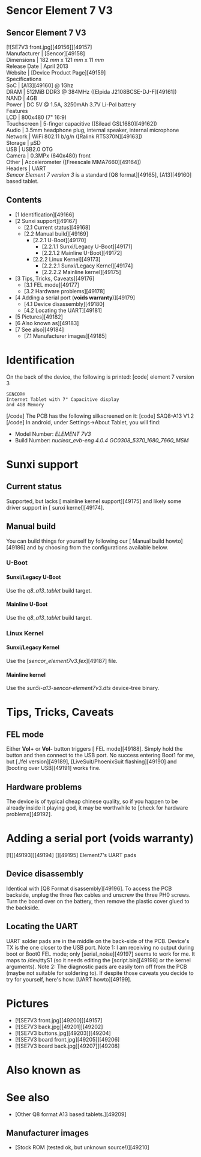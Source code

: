 # Sencor Element 7 V3
Sencor Element 7 V3  
---  
[![SE7V3 front.jpg][49156]][49157]  
Manufacturer |  [Sencor][49158]  
Dimensions |  182 _mm_ x 121 _mm_ x 11 _mm_  
Release Date |  April 2013   
Website |  [Device Product Page][49159]  
Specifications   
SoC |  [A13][49160] @ 1Ghz   
DRAM |  512MiB DDR3 @ 384MHz ([Elpida J2108BCSE-DJ-F][49161])   
NAND |  4GB   
Power |  DC 5V @ 1.5A, 3250mAh 3.7V Li-Pol battery   
Features   
LCD |  800x480 (7" 16:9)   
Touchscreen |  5-finger capacitive ([Silead GSL1680][49162])   
Audio |  3.5mm headphone plug, internal speaker, internal microphone   
Network |  WiFi 802.11 b/g/n ([Ralink RT5370N][49163])   
Storage |  µSD   
USB |  USB2.0 OTG   
Camera |  0.3MPx (640x480) front   
Other |  Accelerometer ([Freescale MMA7660][49164])   
Headers |  UART   
_Sencor Element 7 version 3_ is a standard [Q8 format][49165], [A13][49160] based tablet. 
## Contents
  * [1 Identification][49166]
  * [2 Sunxi support][49167]
    * [2.1 Current status][49168]
    * [2.2 Manual build][49169]
      * [2.2.1 U-Boot][49170]
        * [2.2.1.1 Sunxi/Legacy U-Boot][49171]
        * [2.2.1.2 Mainline U-Boot][49172]
      * [2.2.2 Linux Kernel][49173]
        * [2.2.2.1 Sunxi/Legacy Kernel][49174]
        * [2.2.2.2 Mainline kernel][49175]
  * [3 Tips, Tricks, Caveats][49176]
    * [3.1 FEL mode][49177]
    * [3.2 Hardware problems][49178]
  * [4 Adding a serial port (**voids warranty**)][49179]
    * [4.1 Device disassembly][49180]
    * [4.2 Locating the UART][49181]
  * [5 Pictures][49182]
  * [6 Also known as][49183]
  * [7 See also][49184]
    * [7.1 Manufacturer images][49185]

# Identification
On the back of the device, the following is printed: 
[code] 
    element 7
    version 3
    
    SENCOR®
    Internet Tablet with 7" Capacitive display
    and 4GB Memory
[/code]
The PCB has the following silkscreened on it: 
[code] 
    SAQ8-A13 V1.2
[/code]
In android, under Settings->About Tablet, you will find: 
  * Model Number: _ELEMENT 7V3_
  * Build Number: _nuclear_evb-eng 4.0.4 GC0308_5370_1680_7660_MSM_

# Sunxi support
## Current status
Supported, but lacks [ mainline kernel support][49175] and likely some driver support in [ sunxi kernel][49174]. 
## Manual build
You can build things for yourself by following our [ Manual build howto][49186] and by choosing from the configurations available below. 
### U-Boot
#### Sunxi/Legacy U-Boot
Use the _q8_a13_tablet_ build target. 
#### Mainline U-Boot
Use the _q8_a13_tablet_ build target. 
### Linux Kernel
#### Sunxi/Legacy Kernel
Use the [_sencor_element7v3.fex_][49187] file. 
#### Mainline kernel
Use the _sun5i-a13-sencor-element7v3.dts_ device-tree binary.
# Tips, Tricks, Caveats
## FEL mode
Either **Vol+** or **Vol-** button triggers [ FEL mode][49188]. Simply hold the button and then connect to the USB port. 
No success entering Boot1 for me, but [./fel version][49189], [LiveSuit/PhoenixSuit flashing][49190] and [booting over USB][49191] works fine. 
## Hardware problems
The device is of typical cheap chinese quality, so if you happen to be already inside it playing god, it may be worthwhile to [check for hardware problems][49192]. 
# Adding a serial port (**voids warranty**)
[![][49193]][49194]
[][49195]
Element7's UART pads
## Device disassembly
Identical with [Q8 Format disassembly][49196]. To access the PCB backside, unplug the three flex cables and unscrew the three PH0 screws. Turn the board over on the battery, then remove the plastic cover glued to the backside. 
## Locating the UART
UART solder pads are in the middle on the back-side of the PCB. Device's TX is the one closer to the USB port. 
Note 1: I am receiving no output during boot or Boot0 FEL mode; only [serial_noise][49197] seems to work for me. It maps to /dev/ttyS1 (so it needs editing the [script.bin][49198] or the kernel arguments). 
Note 2: The diagnostic pads are easily torn off from the PCB (maybe not suitable for soldering to). 
If despite those caveats you decide to try for yourself, here's how: [UART howto][49199]. 
# Pictures
  * [![SE7V3 front.jpg][49200]][49157]
  * [![SE7V3 back.jpg][49201]][49202]
  * [![SE7V3 buttons.jpg][49203]][49204]
  * [![SE7V3 board front.jpg][49205]][49206]
  * [![SE7V3 board back.jpg][49207]][49208]

# Also known as
# See also
  * [Other Q8 format A13 based tablets.][49209]

## Manufacturer images
  * [Stock ROM (tested ok, but unknown source!)][49210]
